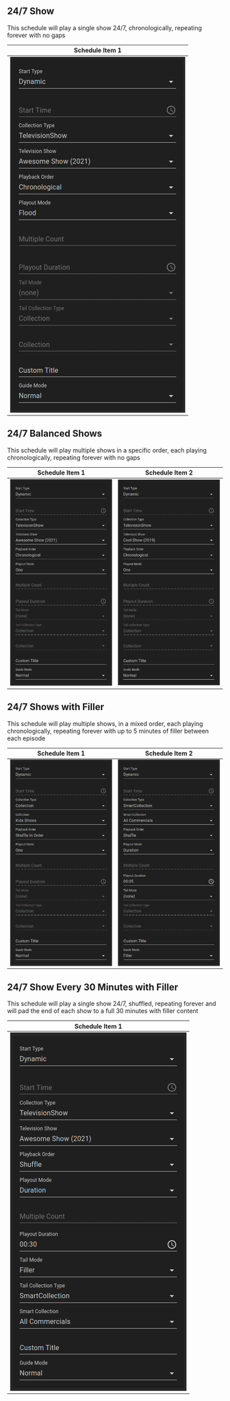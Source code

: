 ﻿## 24/7 Show

This schedule will play a single show 24/7, chronologically, repeating forever with no gaps

Schedule Item 1|
:--:|
![24/7 Show](../images/sample-schedule-247-show.png)|

## 24/7 Balanced Shows

This schedule will play multiple shows in a specific order, each playing chronologically, repeating forever with no gaps

Schedule Item 1 | Schedule Item 2
:--:|:--:
![24/7 Balanced Shows 1](../images/sample-schedule-247-balanced-shows-1.png) | ![24/7 Balanced Shows 2](../images/sample-schedule-247-balanced-shows-2.png)

## 24/7 Shows with Filler

This schedule will play multiple shows, in a mixed order, each playing chronologically, repeating forever with up to 5 minutes of filler between each episode

Schedule Item 1 | Schedule Item 2
:--:|:--:
![24/7 Shows With Filler 1](../images/sample-schedule-247-shows-with-filler-1.png) | ![24/7 Shows With Filler 2](../images/sample-schedule-247-shows-with-filler-2.png)

## 24/7 Show Every 30 Minutes with Filler

This schedule will play a single show 24/7, shuffled, repeating forever and will pad the end of each show to a full 30 minutes with filler content

Schedule Item 1|
:--:|
![24/7 Show Every 30 Minutes with Filler](../images/sample-schedule-247-show-every-30-minutes-with-filler.png)|